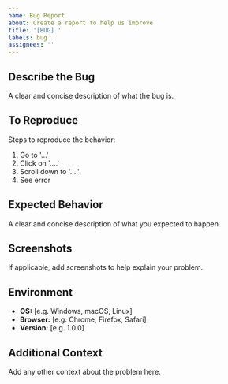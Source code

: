 ```yaml
---
name: Bug Report
about: Create a report to help us improve
title: '[BUG] '
labels: bug
assignees: ''
---
```


## Describe the Bug
A clear and concise description of what the bug is.

## To Reproduce
Steps to reproduce the behavior:
1. Go to '...'
2. Click on '....'
3. Scroll down to '....'
4. See error

## Expected Behavior
A clear and concise description of what you expected to happen.

## Screenshots
If applicable, add screenshots to help explain your problem.

## Environment
- **OS:** [e.g. Windows, macOS, Linux]
- **Browser:** [e.g. Chrome, Firefox, Safari]
- **Version:** [e.g. 1.0.0]

## Additional Context
Add any other context about the problem here.
